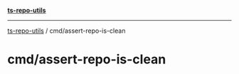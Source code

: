 [**ts-repo-utils**](../README.md)

***

[ts-repo-utils](../README.md) / cmd/assert-repo-is-clean

# cmd/assert-repo-is-clean
